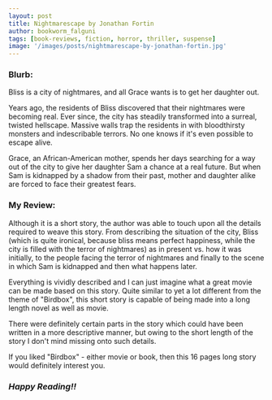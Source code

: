 ```yaml
---
layout: post
title: Nightmarescape by Jonathan Fortin
author: bookworm_falguni
tags: [book-reviews, fiction, horror, thriller, suspense]
image: '/images/posts/nightmarescape-by-jonathan-fortin.jpg'
---
```

### **Blurb:**
Bliss is a city of nightmares, and all Grace wants is to get her daughter out.

Years ago, the residents of Bliss discovered that their nightmares were becoming real. Ever since, the city has steadily transformed into a surreal, twisted hellscape. Massive walls trap the residents in with bloodthirsty monsters and indescribable terrors. No one knows if it's even possible to escape alive.

Grace, an African-American mother, spends her days searching for a way out of the city to give her daughter Sam a chance at a real future. But when Sam is kidnapped by a shadow from their past, mother and daughter alike are forced to face their greatest fears.

### **My Review:**
Although it is a short story, the author was able to touch upon all the details required to weave this story. From describing the situation of the city, Bliss (which is quite ironical, because bliss means perfect happiness, while the city is filled with the terror of nightmares) as in present vs. how it was initially, to the people facing the terror of nightmares and finally to the scene in which Sam is kidnapped and then what happens later.

Everything is vividly described and I can just imagine what a great movie can be made based on this story. Quite similar to yet a lot different from the theme of "Birdbox", this short story is capable of being made into a long length novel as well as movie.

There were definitely certain parts in the story which could have been written in a more descriptive manner, but owing to the short length of the story I don't mind missing onto such details.

If you liked "Birdbox" - either movie or book, then this 16 pages long story would definitely interest you.


### ***Happy Reading!!***
